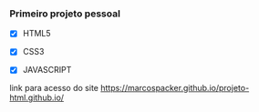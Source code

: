 ### Primeiro projeto pessoal

- [x] HTML5
- [x] CSS3
- [x] JAVASCRIPT


link para acesso do site https://marcospacker.github.io/projeto-html.github.io/

